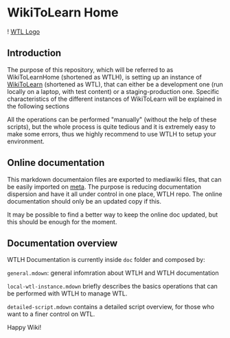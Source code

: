 
WikiToLearn Home
==================

! [WTL Logo](logo/wikitolearn-logo-wtlh.svg.png "WTL logo")

Introduction
------------

The purpose of this repository, which will be referred to as WikiToLearnHome
(shortened as WTLH), is setting up an instance of [WikiToLearn][WTL] (shortened as
WTL), that can either be a development one (run locally on a laptop, with test
content) or a staging-production one.
Specific characteristics of the different instances of WikiToLearn will be
explained in the following sections

All the operations can be performed "manually" (without the help of these
scripts), but the whole process is quite tedious and it is extremely easy to
make some errors, thus we highly recommend to use WTLH to setup your
environment.

Online documentation
--------------------

This markdown documentaion files are exported to mediawiki files, that
can be easily imported on [meta][meta]. The purpose is reducing documentation dispersion and have it all under control in one place,
WTLH repo. The online documentation should only be an updated copy if this.

It may be possible to find a better way to keep the online doc updated,
but this should be enough for the moment.

Documentation overview
----------------------

WTLH Documentation is currently inside `doc` folder and composed by:

`general.mdown`: general infomration about WTLH and WTLH documentation

`local-wtl-instance.mdown` briefly describes the basics operations that can
be performed with WTLH to manage WTL.

`detailed-script.mdown` contains a detailed script overview, for those
who want to a finer control on WTL.


Happy Wiki!

[meta]: https://meta.wikitolearn.org
[WTL]: https://www.wikitolearn.org


[meta-page]: http://meta.wikitolearn.org/Guide_for_the_development_of_WikiToLearn/Run_WikiToLearnHome

